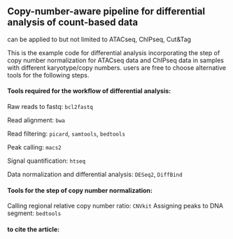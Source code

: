 ## Copy-number-aware pipeline for differential analysis of count-based data 
can be applied to but not limited to ATACseq, ChIPseq, Cut&Tag

This is the example code for differential analysis incorporating the step of copy number normalization for ATACseq data and ChIPseq data in samples with different karyotype/copy numbers. users are free to choose alternative tools for the following steps.

#### Tools required for the workflow of differential analysis:
  Raw reads to fastq: `bcl2fastq`

  Read alignment: `bwa`

  Read filtering: `picard`, `samtools`, `bedtools`

  Peak calling: `macs2`

  Signal quantification: `htseq`

  Data normalization and differential analysis: `DESeq2`, `DiffBind`

#### Tools for the step of copy number normalization:
  Calling regional relative copy number ratio: `CNVkit`
  Assigning peaks to DNA segment: `bedtools`

#### to cite the article:
